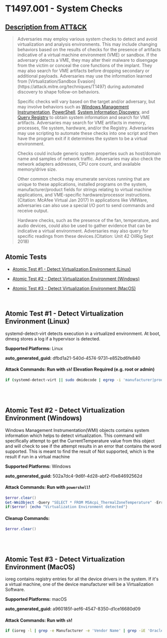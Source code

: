 # T1497.001 - System Checks
## [Description from ATT&CK](https://attack.mitre.org/techniques/T1497/001)
<blockquote>Adversaries may employ various system checks to detect and avoid virtualization and analysis environments. This may include changing behaviors based on the results of checks for the presence of artifacts indicative of a virtual machine environment (VME) or sandbox. If the adversary detects a VME, they may alter their malware to disengage from the victim or conceal the core functions of the implant. They may also search for VME artifacts before dropping secondary or additional payloads. Adversaries may use the information learned from [Virtualization/Sandbox Evasion](https://attack.mitre.org/techniques/T1497) during automated discovery to shape follow-on behaviors. 

Specific checks will vary based on the target and/or adversary, but may involve behaviors such as [Windows Management Instrumentation](https://attack.mitre.org/techniques/T1047), [PowerShell](https://attack.mitre.org/techniques/T1059/001), [System Information Discovery](https://attack.mitre.org/techniques/T1082), and [Query Registry](https://attack.mitre.org/techniques/T1012) to obtain system information and search for VME artifacts. Adversaries may search for VME artifacts in memory, processes, file system, hardware, and/or the Registry. Adversaries may use scripting to automate these checks  into one script and then have the program exit if it determines the system to be a virtual environment. 

Checks could include generic system properties such as host/domain name and samples of network traffic. Adversaries may also check the network adapters addresses, CPU core count, and available memory/drive size. 

Other common checks may enumerate services running that are unique to these applications, installed programs on the system, manufacturer/product fields for strings relating to virtual machine applications, and VME-specific hardware/processor instructions.(Citation: McAfee Virtual Jan 2017) In applications like VMWare, adversaries can also use a special I/O port to send commands and receive output. 
 
Hardware checks, such as the presence of the fan, temperature, and audio devices, could also be used to gather evidence that can be indicative a virtual environment. Adversaries may also query for specific readings from these devices.(Citation: Unit 42 OilRig Sept 2018)</blockquote>

## Atomic Tests

- [Atomic Test #1 - Detect Virtualization Environment (Linux)](#atomic-test-1---detect-virtualization-environment-linux)

- [Atomic Test #2 - Detect Virtualization Environment (Windows)](#atomic-test-2---detect-virtualization-environment-windows)

- [Atomic Test #3 - Detect Virtualization Environment (MacOS)](#atomic-test-3---detect-virtualization-environment-macos)


<br/>

## Atomic Test #1 - Detect Virtualization Environment (Linux)
systemd-detect-virt detects execution in a virtualized environment.
At boot, dmesg stores a log if a hypervisor is detected.

**Supported Platforms:** Linux


**auto_generated_guid:** dfbd1a21-540d-4574-9731-e852bd6fe840






#### Attack Commands: Run with `sh`!  Elevation Required (e.g. root or admin) 


```sh
if (systemd-detect-virt || sudo dmidecode | egrep -i 'manufacturer|product|vendor' | grep -iE 'Oracle|VirtualBox|VMWare|Parallels') then echo "Virtualization Environment detected"; fi;
```






<br/>
<br/>

## Atomic Test #2 - Detect Virtualization Environment (Windows)
Windows Management Instrumentation(WMI) objects contains system information which helps to detect virtualization. This command will specifically attempt to get the CurrentTemperature value from this object and will check to see if the attempt results in an error that contains the word supported. This is meant to find the result of Not supported, which is the result if run in a virtual machine

**Supported Platforms:** Windows


**auto_generated_guid:** 502a7dc4-9d6f-4d28-abf2-f0e84692562d






#### Attack Commands: Run with `powershell`! 


```powershell
$error.clear()
Get-WmiObject -Query "SELECT * FROM MSAcpi_ThermalZoneTemperature" -ErrorAction SilentlyContinue
if($error) {echo "Virtualization Environment detected"}
```

#### Cleanup Commands:
```powershell
$error.clear()
```





<br/>
<br/>

## Atomic Test #3 - Detect Virtualization Environment (MacOS)
ioreg contains registry entries for all the device drivers in the system. If it's a virtual machine, one of the device manufacturer will be a Virtualization Software.

**Supported Platforms:** macOS


**auto_generated_guid:** a960185f-aef6-4547-8350-d1ce16680d09






#### Attack Commands: Run with `sh`! 


```sh
if (ioreg -l | grep -e Manufacturer -e 'Vendor Name' | grep -iE 'Oracle|VirtualBox|VMWare|Parallels') then echo 'Virtualization Environment detected'; fi;
```






<br/>

